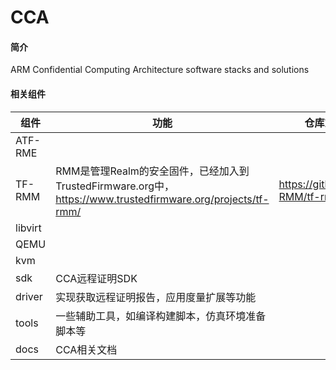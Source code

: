 # CCA

#### 简介
ARM Confidential Computing Architecture software stacks and solutions

#### 相关组件
| 组件      | 功能 | 仓库或patch |
|---------|----|----------|
| ATF-RME |    |          |
| TF-RMM  | RMM是管理Realm的安全固件，已经加入到TrustedFirmware.org中，https://www.trustedfirmware.org/projects/tf-rmm/   |   https://github.com/TF-RMM/tf-rmm       |
| libvirt |    |          |
| QEMU    |    |          |
| kvm     |    |          |
| sdk     | CCA远程证明SDK   |          |
| driver  | 实现获取远程证明报告，应用度量扩展等功能   |          |
| tools   | 一些辅助工具，如编译构建脚本，仿真环境准备脚本等   |          |
| docs    | CCA相关文档   |          |
